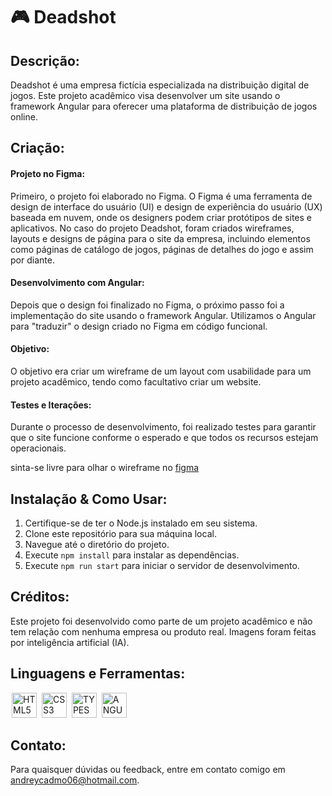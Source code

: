 # 🎮 Deadshot

## Descrição:

Deadshot é uma empresa fictícia especializada na distribuição digital de jogos. Este projeto acadêmico visa desenvolver um site usando o framework Angular para oferecer uma plataforma de distribuição de jogos online.

## Criação:

#### Projeto no Figma:

Primeiro, o projeto foi elaborado no Figma. O Figma é uma ferramenta de design de interface do usuário (UI) e design de experiência do usuário (UX) baseada em nuvem, onde os designers podem criar protótipos de sites e aplicativos. No caso do projeto Deadshot, foram criados wireframes, layouts e designs de página para o site da empresa, incluindo elementos como páginas de catálogo de jogos, páginas de detalhes do jogo e assim por diante.

#### Desenvolvimento com Angular:

Depois que o design foi finalizado no Figma, o próximo passo foi a implementação do site usando o framework Angular. Utilizamos o Angular para "traduzir" o design criado no Figma em código funcional.

#### Objetivo: 
O objetivo era criar um wireframe de um layout com usabilidade para um projeto acadêmico, tendo como facultativo criar um website. 

#### Testes e Iterações: 
Durante o processo de desenvolvimento, foi realizado testes para garantir que o site funcione conforme o esperado e que todos os recursos estejam operacionais. 

sinta-se livre para olhar o wireframe no [figma](https://www.figma.com/embed?embed_host=share&url=https%3A%2F%2Fwww.figma.com%2Ffile%2F5qtTjiqRNWBTX4rQ5PtZOn%2FDEADSHOT-V2%3Ftype%3Ddesign%26node-id%3D0%253A1%26mode%3Ddesign%26t%3DmE996qeIK9JydvJM-1)
## Instalação & Como Usar:

1. Certifique-se de ter o Node.js instalado em seu sistema.
2. Clone este repositório para sua máquina local.
3. Navegue até o diretório do projeto.
4. Execute `npm install` para instalar as dependências.
5. Execute `npm run start` para iniciar o servidor de desenvolvimento.

## Créditos:

Este projeto foi desenvolvido como parte de um projeto acadêmico e não tem relação com nenhuma empresa ou produto real. Imagens foram feitas por inteligência artificial (IA).

## Linguagens e Ferramentas:

<img width="40px" hspace="2px" loading="lazy" src="https://cdn.jsdelivr.net/gh/devicons/devicon/icons/html5/html5-original-wordmark.svg" title = "HTML5" width="40" height="40" />
<img width="40px" hspace="2px" loading="lazy" src="https://cdn.jsdelivr.net/gh/devicons/devicon/icons/css3/css3-original-wordmark.svg" title = "CSS3" width="40" height="40"/>
<img width="40px" hspace="2px" loading="lazy" src="https://cdn.jsdelivr.net/gh/devicons/devicon/icons/typescript/typescript-original.svg" title = "TYPESCRIPT" width="40" height="40"/>
<img width="40px" hspace="2px" loading="lazy" src="https://cdn.jsdelivr.net/gh/devicons/devicon/icons/angularjs/angularjs-original.svg" title = "ANGULAR9" width="40" height="40" />

## Contato:

Para quaisquer dúvidas ou feedback, entre em contato comigo em [andreycadmo06@hotmail.com](mailto:andreycadmo06@hotmail.com).
